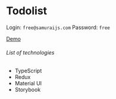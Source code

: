 # Todolist

Login: `free@samuraijs.com`
Password: `free`

[Demo](https://tazalov.github.io/todolist/)

###### List of technologies
* TypeScript
* Redux
* Material UI
* Storybook
